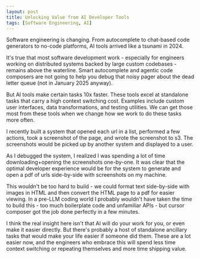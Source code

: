 ```yaml
---
layout: post
title: Unlocking Value from AI Developer Tools
tags: [Software Engineering, AI]
---
```

<script> 
  (function(i,s,o,g,r,a,m){i['GoogleAnalyticsObject']=r;i[r]=i[r]||function(){
  (i[r].q=i[r].q||[]).push(arguments)},i[r].l=1*new Date();a=s.createElement(o),
  m=s.getElementsByTagName(o)[0];a.async=1;a.src=g;m.parentNode.insertBefore(a,m)
  })(window,document,'script','https://www.google-analytics.com/analytics.js','ga');

  ga('create', 'UA-82391879-1', 'auto');
  ga('send', 'pageview');

</script>


Software engineering is changing. From autocomplete to chat-based code generators to no-code platforms, AI tools arrived like a tsunami in 2024. 

It's true that most software development work - especially for engineers working on distributed systems backed by large custom codebases - remains above the waterline. Smart autocomplete and agentic code composers are not going to help you debug that noisy pager about the dead letter queue (not in January 2025 anyway). 

But AI tools make certain tasks 10x faster. These tools excel at standalone tasks that carry a high context switching cost. Examples include custom user interfaces, data transformations, and testing utilities. We can get those most from these tools when we change how we work to do these tasks more often.

I recently built a system that opened each url in a list, performed a few actions, took a screenshot of the page, and wrote the screenshot to s3. The screenshots would be picked up by another system and displayed to a user.

As I debugged the system, I realized I was spending a lot of time downloading+opening the screenshots one-by-one. It was clear that the optimal developer experience would be for the system to generate and open a pdf of urls side-by-side with screenshots on my machine.

This wouldn't be too hard to build - we could format text side-by-side with images in HTML and then convert the HTML page to a pdf for easier viewing. In a pre-LLM coding world I probably wouldn't have taken the time to build this - too much boilerplate code and unfamiliar APIs - but cursor composer got the job done perfectly in a few minutes.

I think the real insight here isn't that AI will do your work for you, or even make it easier directly. But there's probably a host of standalone ancillary tasks that would make your life easier if someone did them. These are a lot easier now, and the engineers who embrace this will spend less time context switching or repeating themselves and more time shipping value. 












